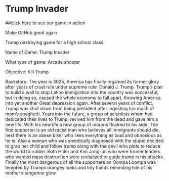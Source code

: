 # Trump Invader
##[click here](http://aarbid.github.io/Assets) to see our game in action

Make GitHub great again

Trump destroying game for a high school class

Name of Game: Trump Invader

What type of game: Arcade shooter

Objective: Kill Trump

Backstory: The year is 3025, America has finally regained its former glory after years of cruel rule under supreme ruler Donald J. Trump. Trump’s plan to build a wall to stop Latino immigration into the country was successful, but in doing so, caused the whole economy to fall apart, throwing America into yet another Great depression again. After several years of conflict, Trump was shut down from being president after ingesting too much of mom’s spaghetti. Years into the future, a group of scientists whom had dedicated their lives to Trump, revived him from the dead and gave him a new life. With his new life a new group of morons flocked to his side. The first supporter is an old racist man who believes all immigrants should die, next there is an obese biker who likes everything as loud and obnoxious as he is. Also a woman who was smedically diagnosed with the stupid decided to grab her child and follow trump along with the devil who plots to reduce the world to rubble. Both Hitler and Kim Jong-un who were former leaders who wanted mass destruction were revitalized to guide trump in his attacks. Finally the most dangerous of all the supporters an Oompa Loompa was tempted by Trumps orangey looks and tiny hands reminding him of his mother’s tangerine glow.
